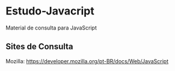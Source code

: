# Estudo-Javacript
Material de consulta para JavaScript

## Sites de Consulta
Mozilla: https://developer.mozilla.org/pt-BR/docs/Web/JavaScript
